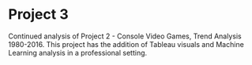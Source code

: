 # Project 3
Continued analysis of Project 2 - Console Video Games, Trend Analysis 1980-2016.
This project has the addition of Tableau visuals and Machine Learning analysis in a professional setting. 
